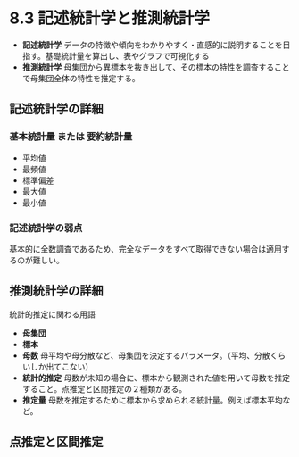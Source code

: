 <script type="text/javascript" async src="https://cdnjs.cloudflare.com/ajax/libs/mathjax/3.2.2/es5/tex-mml-chtml.min.js">
</script>
<script type="text/x-mathjax-config">
 MathJax.Hub.Config({
 tex2jax: {
 inlineMath: [['$', '$'] ],
 displayMath: [ ['$$','$$'], ["\\[","\\]"] ]
 }
 });
</script>

# 8.3 記述統計学と推測統計学

- **記述統計学** データの特徴や傾向をわかりやすく・直感的に説明することを目指す。基礎統計量を算出し、表やグラフで可視化する
- **推測統計学** 母集団から異標本を抜き出して、その標本の特性を調査することで母集団全体の特性を推定する。

## 記述統計学の詳細

### 基本統計量 または 要約統計量

- 平均値
- 最頻値
- 標準偏差
- 最大値
- 最小値

### 記述統計学の弱点

基本的に全数調査であるため、完全なデータをすべて取得できない場合は適用するのが難しい。

## 推測統計学の詳細

統計的推定に関わる用語

- **母集団**
- **標本**
- **母数** 母平均や母分散など、母集団を決定するパラメータ。（平均、分散くらいしか出てこない）
- **統計的推定** 母数が未知の場合に、標本から観測された値を用いて母数を推定すること。点推定と区間推定の２種類がある。
- **推定量** 母数を推定するために標本から求められる統計量。例えば標本平均など。

## 点推定と区間推定


